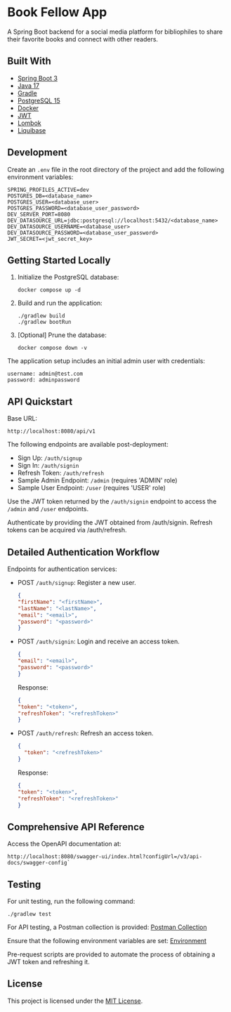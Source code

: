 # Book Fellow App

A Spring Boot backend for a social media platform for bibliophiles to share their favorite books and connect with other readers.

## Built With

- [Spring Boot 3](https://spring.io/projects/spring-boot)
- [Java 17](https://www.oracle.com/java/technologies/downloads/#java17)
- [Gradle](https://gradle.org/)
- [PostgreSQL 15](https://www.postgresql.org/)
- [Docker](https://www.docker.com/)
- [JWT](https://jwt.io/)
- [Lombok](https://projectlombok.org/)
- [Liquibase](https://www.liquibase.org/)

## Development

Create an `.env` file in the root directory of the project and add the following environment variables:

```shell
SPRING_PROFILES_ACTIVE=dev
POSTGRES_DB=<database_name>
POSTGRES_USER=<database_user>
POSTGRES_PASSWORD=<database_user_password>
DEV_SERVER_PORT=8080
DEV_DATASOURCE_URL=jdbc:postgresql://localhost:5432/<database_name>
DEV_DATASOURCE_USERNAME=<database_user>
DEV_DATASOURCE_PASSWORD=<database_user_password>
JWT_SECRET=<jwt_secret_key>
```

## Getting Started Locally

1. Initialize the PostgreSQL database:

    ```shell
    docker compose up -d
    ```

2. Build and run the application:
    ```shell
    ./gradlew build
    ./gradlew bootRun
    ```
   
3. [Optional] Prune the database:
    ```shell
    docker compose down -v
    ```

The application setup includes an initial admin user with credentials:

```text
username: admin@test.com
password: adminpassword
```

## API Quickstart

Base URL:

```
http://localhost:8080/api/v1
```

The following endpoints are available post-deployment:

- Sign Up: `/auth/signup`
- Sign In: `/auth/signin`
- Refresh Token: `/auth/refresh`
- Sample Admin Endpoint: `/admin` (requires 'ADMIN' role)
- Sample User Endpoint: `/user` (requires 'USER' role)

Use the JWT token returned by the `/auth/signin` endpoint to access the
`/admin` and `/user` endpoints.

Authenticate by providing the JWT obtained from /auth/signin. Refresh tokens can be acquired via /auth/refresh.

## Detailed Authentication Workflow

Endpoints for authentication services:

- POST `/auth/signup`: Register a new user.
    ```json
    {
    "firstName": "<firstName>",
    "lastName": "<lastName>",
    "email": "<email>",
    "password": "<password>"
    }
    ```
- POST `/auth/signin`: Login and receive an access token.
    ```json
    {
    "email": "<email>",
    "password": "<password>"
    }
    ```
  Response:
    ```json
    {
    "token": "<token>",
    "refreshToken": "<refreshToken>"
    }
    ```

- POST `/auth/refresh`: Refresh an access token.
    ```json
    {
      "token": "<refreshToken>"
    }
    ```

  Response:
    ```json
    {
    "token": "<token>",
    "refreshToken": "<refreshToken>"
    }
    ```

## Comprehensive API Reference

Access the OpenAPI documentation at:

```
http://localhost:8080/swagger-ui/index.html?configUrl=/v3/api-docs/swagger-config`
```

## Testing

For unit testing, run the following command:

```shell
./gradlew test
```

For API testing, a Postman collection is provided:
[Postman Collection](https://justinegeorge96.postman.co/workspace/abcd)

Ensure that the following environment variables are set:
[Environment](https://justinegeorge96.postman.co/workspace/abcd)

Pre-request scripts are provided to automate the process of obtaining a JWT token and refreshing it.

## License

This project is licensed under the [MIT License](LICENSE).
